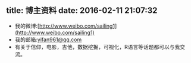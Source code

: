 title: 博主资料
date: 2016-02-11 21:07:32
---

- 我的微博:[http://www.weibo.com/sailing1](http://www.weibo.com/sailing1)
- 我的邮箱:[yifan961@qq.com](mailto:yifan961@qq.com)
- 有关于信仰，电影，吉他，数据挖掘，可视化，R语言等话题都可以与我交流。
